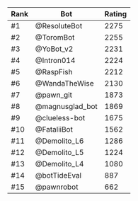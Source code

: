 Rank|Bot|Rating
---|---|---
#1|@ResoluteBot|2275
#2|@ToromBot|2255
#3|@YoBot_v2|2231
#4|@Intron014|2224
#5|@RaspFish|2212
#6|@WandaTheWise|2130
#7|@pawn_git|1873
#8|@magnusglad_bot|1869
#9|@clueless-bot|1675
#10|@FataliiBot|1562
#11|@Demolito_L6|1286
#12|@Demolito_L5|1224
#13|@Demolito_L4|1080
#14|@botTideEval|887
#15|@pawnrobot|662
